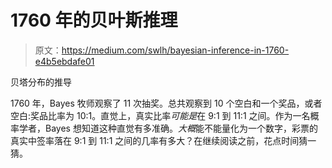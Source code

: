# 1760 年的贝叶斯推理

> 原文：<https://medium.com/swlh/bayesian-inference-in-1760-e4b5ebdafe01>

贝塔分布的推导

1760 年，Bayes 牧师观察了 11 次抽奖。总共观察到 10 个空白和一个奖品，或者空白:奖品比率为 10:1。直觉上，真实比率*可能是*在 9:1 到 11:1 之间。作为一名概率学者，Bayes 想知道这种直觉有多准确。*大概*能不能量化为一个数字，彩票的真实中签率落在 9:1 到 11:1 之间的几率有多大？在继续阅读之前，花点时间猜一猜。
